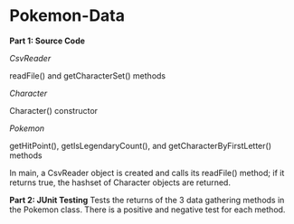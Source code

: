 # Pokemon-Data

**Part 1: Source Code**

_CsvReader_

readFile() and getCharacterSet() methods

_Character_
  
Character() constructor
  
_Pokemon_

getHitPoint(), getIsLegendaryCount(), and getCharacterByFirstLetter() methods

In main, a CsvReader object is created and calls its readFile() method; 
if it returns true, the hashset of Character objects are returned. 

**Part 2: JUnit Testing**
Tests the returns of the 3 data gathering methods in the Pokemon class. 
There is a positive and negative test for each method.
